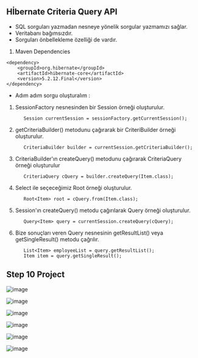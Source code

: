 ## Hİbernate Criteria Query API 
- SQL sorguları yazmadan nesneye yönelik sorgular yazmamızı sağlar. 
- Veritabanı bağımsızdır.
- Sorguları önbellekleme özelliği de vardır.


1. Maven Dependencies

```
<dependency>
    <groupId>org.hibernate</groupId>
    <artifactId>hibernate-core</artifactId>   
    <version>5.2.12.Final</version>
</dependency>
```

+ Adım adım sorgu oluşturalım :

1. SessionFactory nesnesinden bir Session örneği oluşturulur.
           
          Session currentSession = sessionFactory.getCurrentSession();
            
2. getCriteriaBuilder() metodunu çağırarak bir CriteriBuilder örneği oluşturulur.
   
          CriteriaBuilder builder = currentSession.getCriteriaBuilder();
          
    
3. CriteriaBuilder'ın createQuery() metodunu çağırarak CriteriaQuery örneği oluşturulur
   
          CriteriaQuery cQuery = builder.createQuery(Item.class);
    
          
4. Select ile seçeceğimiz Root örneği oluşturulur.
   
          Root<Item> root = cQuery.from(Item.class);
          
5. Session'ın createQuery() metodu çağırılarak Query örneği oluşturulur.
   
          Query<Item> query = currentSession.createQuery(cQuery);        
          
6. Bize sonuçları veren Query nesnesinin getResultList() veya getSingleResult() metodu çağrılır.
   
          List<Item> employeeList = query.getResultList();
          Item item = query.getSingleResult();
          
          
 
 ## Step 10 Project

          
          
![image](https://user-images.githubusercontent.com/78444522/177060290-4b301678-329a-48d3-ab65-d42d969e2827.png)

![image](https://user-images.githubusercontent.com/78444522/177060455-415a500c-33c3-439b-9c5c-00f62bd95045.png)

![image](https://user-images.githubusercontent.com/78444522/177060502-a3c8c393-1733-4028-b923-e7afb64d0e1d.png)

![image](https://user-images.githubusercontent.com/78444522/177060524-3eadeff5-da99-4c0c-93f3-6be779031e20.png)

![image](https://user-images.githubusercontent.com/78444522/177060573-894af5ae-11ba-41ef-a850-0338d8b6765b.png)

![image](https://user-images.githubusercontent.com/78444522/177060593-a856de25-d2d2-4afe-b81f-8e4cb03fbc30.png)




 
 
 
 
 
 
 
 
 
 
 
 
 
 
 
 
 
 
